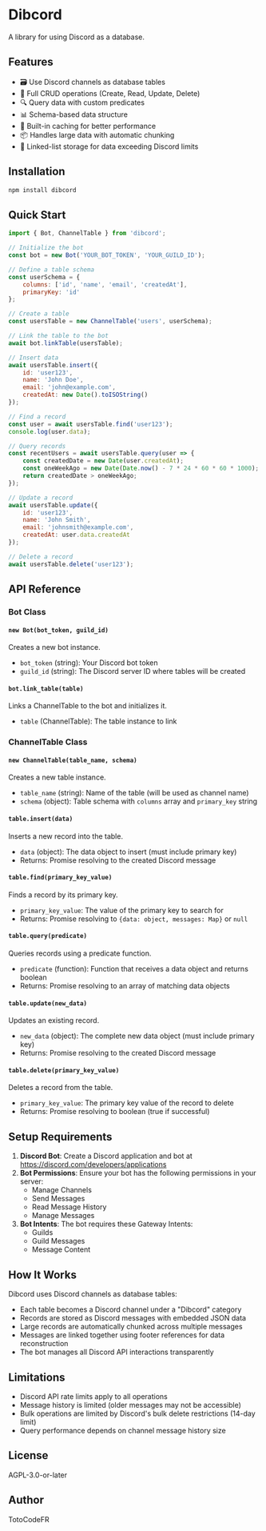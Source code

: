 # Dibcord

A library for using Discord as a database.

## Features

- 🗃️ Use Discord channels as database tables
- 📝 Full CRUD operations (Create, Read, Update, Delete)
- 🔍 Query data with custom predicates
- 📊 Schema-based data structure
- 💾 Built-in caching for better performance
- 📦 Handles large data with automatic chunking
- 🔗 Linked-list storage for data exceeding Discord limits

## Installation

```bash
npm install dibcord
```

## Quick Start

```javascript
import { Bot, ChannelTable } from 'dibcord';

// Initialize the bot
const bot = new Bot('YOUR_BOT_TOKEN', 'YOUR_GUILD_ID');

// Define a table schema
const userSchema = {
    columns: ['id', 'name', 'email', 'createdAt'],
    primaryKey: 'id'
};

// Create a table
const usersTable = new ChannelTable('users', userSchema);

// Link the table to the bot
await bot.linkTable(usersTable);

// Insert data
await usersTable.insert({
    id: 'user123',
    name: 'John Doe',
    email: 'john@example.com',
    createdAt: new Date().toISOString()
});

// Find a record
const user = await usersTable.find('user123');
console.log(user.data);

// Query records
const recentUsers = await usersTable.query(user => {
    const createdDate = new Date(user.createdAt);
    const oneWeekAgo = new Date(Date.now() - 7 * 24 * 60 * 60 * 1000);
    return createdDate > oneWeekAgo;
});

// Update a record
await usersTable.update({
    id: 'user123',
    name: 'John Smith',
    email: 'johnsmith@example.com',
    createdAt: user.data.createdAt
});

// Delete a record
await usersTable.delete('user123');
```

## API Reference

### Bot Class

#### `new Bot(bot_token, guild_id)`
Creates a new bot instance.

- `bot_token` (string): Your Discord bot token
- `guild_id` (string): The Discord server ID where tables will be created

#### `bot.link_table(table)`
Links a ChannelTable to the bot and initializes it.

- `table` (ChannelTable): The table instance to link

### ChannelTable Class

#### `new ChannelTable(table_name, schema)`
Creates a new table instance.

- `table_name` (string): Name of the table (will be used as channel name)
- `schema` (object): Table schema with `columns` array and `primary_key` string

#### `table.insert(data)`
Inserts a new record into the table.

- `data` (object): The data object to insert (must include primary key)
- Returns: Promise resolving to the created Discord message

#### `table.find(primary_key_value)`
Finds a record by its primary key.

- `primary_key_value`: The value of the primary key to search for
- Returns: Promise resolving to `{data: object, messages: Map}` or `null`

#### `table.query(predicate)`
Queries records using a predicate function.

- `predicate` (function): Function that receives a data object and returns boolean
- Returns: Promise resolving to an array of matching data objects

#### `table.update(new_data)`
Updates an existing record.

- `new_data` (object): The complete new data object (must include primary key)
- Returns: Promise resolving to the created Discord message

#### `table.delete(primary_key_value)`
Deletes a record from the table.

- `primary_key_value`: The primary key value of the record to delete
- Returns: Promise resolving to boolean (true if successful)

## Setup Requirements

1. **Discord Bot**: Create a Discord application and bot at https://discord.com/developers/applications
2. **Bot Permissions**: Ensure your bot has the following permissions in your server:
   - Manage Channels
   - Send Messages
   - Read Message History
   - Manage Messages
3. **Bot Intents**: The bot requires these Gateway Intents:
   - Guilds
   - Guild Messages
   - Message Content

## How It Works

Dibcord uses Discord channels as database tables:

- Each table becomes a Discord channel under a "Dibcord" category
- Records are stored as Discord messages with embedded JSON data
- Large records are automatically chunked across multiple messages
- Messages are linked together using footer references for data reconstruction
- The bot manages all Discord API interactions transparently

## Limitations

- Discord API rate limits apply to all operations
- Message history is limited (older messages may not be accessible)
- Bulk operations are limited by Discord's bulk delete restrictions (14-day limit)
- Query performance depends on channel message history size

## License

AGPL-3.0-or-later

## Author

TotoCodeFR